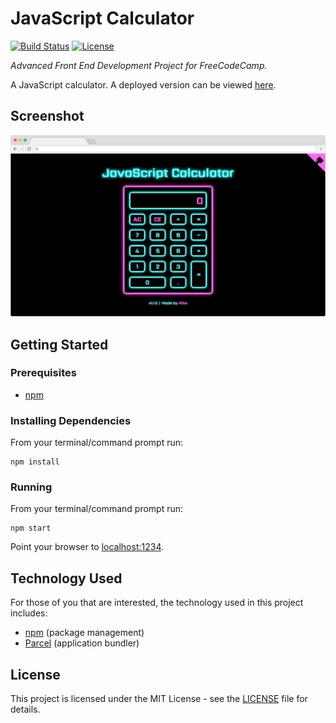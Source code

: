 # JavaScript Calculator

[![Build Status](https://img.shields.io/github/workflow/status/vanillaSlice/the-mono/JavaScript%20Calculator/main)](https://github.com/vanillaSlice/the-mono/actions?query=workflow%3AJavaScript-Calculator+branch%3Amain)
[![License](https://img.shields.io/badge/license-MIT-green)](LICENSE)

*Advanced Front End Development Project for FreeCodeCamp.*

A JavaScript calculator. A deployed version can be viewed [here](https://javascriptcalculator.mikelowe.xyz/).

## Screenshot

![Screenshot](./images/screenshot-1.png)

## Getting Started

### Prerequisites

* [npm](https://www.npmjs.com/)

### Installing Dependencies

From your terminal/command prompt run:

```
npm install
```

### Running

From your terminal/command prompt run:

```
npm start
```

Point your browser to [localhost:1234](http://localhost:1234).

## Technology Used

For those of you that are interested, the technology used in this project includes:

* [npm](https://www.npmjs.com/) (package management)
* [Parcel](https://parceljs.org/) (application bundler)

## License

This project is licensed under the MIT License - see the [LICENSE](LICENSE) file for details.

